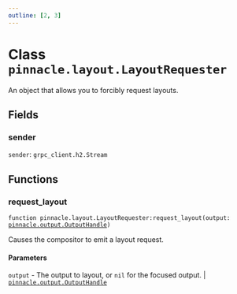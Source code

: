 ```yaml
---
outline: [2, 3]
---
```


# Class `pinnacle.layout.LayoutRequester`


An object that allows you to forcibly request layouts.

## Fields

### sender

`sender`: <code>grpc_client.h2.Stream</code>




## Functions

### <Badge type="method" text="method" /> request_layout

<div class="language-lua"><pre><code>function pinnacle.layout.LayoutRequester:request_layout(output: <a href="/lua-reference/main/classes/pinnacle.output.OutputHandle">pinnacle.output.OutputHandle</a>)</code></pre></div>

Causes the compositor to emit a layout request.


#### Parameters

`output` - The output to layout, or `nil` for the focused output.
	| <code><a href="/lua-reference/main/classes/pinnacle.output.OutputHandle">pinnacle.output.OutputHandle</a></code>





